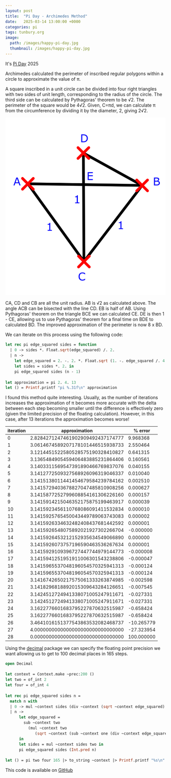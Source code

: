 ```yaml
---
layout: post
title:  "Pi Day - Archimedes Method"
date:   2025-03-14 13:00:00 +0000
categories: pi
tags: tunbury.org
image:
  path: /images/happy-pi-day.jpg
  thumbnail: /images/happy-pi-day.jpg
---
```


It's [Pi Day](https://en.wikipedia.org/wiki/Pi_Day) 2025

Archimedes calculated the perimeter of inscribed regular polygons
within a circle to approximate the value of π.

A square inscribed in a unit circle can be divided into four right
triangles with two sides of unit length, corresponding to the radius of
the circle.  The third side can be calculated by Pythagoras' theorem to
be √2.  The perimeter of the square would be 4√2.  Given, C=πd, we
can calculate π from the circumference by dividing it by the diameter,
2, giving 2√2.

![](/images/pi-archimedes-triangle.png)

CA, CD and CB are all the unit radius. AB is √2 as calculated above. The
angle ACB can be bisected with the line CD. EB is half of AB. Using
Pythagoras' theorem on the triangle BCE we can calculated CE. DE is then
1 - CE, allowing us to use Pythagoras' theorem for a final time on BDE to
calculated BD. The improved approximation of the perimeter is now 8 x BD.

We can iterate on this process using the following code:

```ocaml
let rec pi edge_squared sides = function
  | 0 -> sides *. Float.sqrt(edge_squared) /. 2.
  | n ->
    let edge_squared = 2. -. 2. *. Float.sqrt (1. -. edge_squared /. 4.) in
    let sides = sides *. 2. in
    pi edge_squared sides (n - 1)

let approximation = pi 2. 4. 13
let () = Printf.printf "pi %.31f\n" approximation
```

I found this method quite interesting. Usually, as the number of
iterations increases the approximation of π becomes more accurate
with the delta between each step becoming smaller until the difference
is effectively zero (given the limited precision of the floating
calculation).  However, in this case, after 13 iterations the
approximation becomes worse!

| iteration | approximation | % error |
| --------- | ------------- | ------- |
| 0 | 2.8284271247461902909492437174777 | 9.968368 |
| 1 | 3.0614674589207178101446515938733 | 2.550464 |
| 2 | 3.1214451522580528575190328410827 | 0.641315 |
| 3 | 3.1365484905459406483885231864406 | 0.160561 |
| 4 | 3.1403311569547391890466769837076 | 0.040155 |
| 5 | 3.1412772509327568926096319046337 | 0.010040 |
| 6 | 3.1415138011441454679584239784162 | 0.002510 |
| 7 | 3.1415729403678827047485810908256 | 0.000627 |
| 8 | 3.1415877252799608854161306226160 | 0.000157 |
| 9 | 3.1415914215046352175875199463917 | 0.000039 |
| 10 | 3.1415923456110768086091411532834 | 0.000010 |
| 11 | 3.1415925765450043449789063743083 | 0.000002 |
| 12 | 3.1415926334632482408437681442592 | 0.000001 |
| 13 | 3.1415926548075892021927302266704 | -0.000000 |
| 14 | 3.1415926453212152935634549066890 | 0.000000 |
| 15 | 3.1415926073757196590463536267634 | 0.000001 |
| 16 | 3.1415929109396727447744979144773 | -0.000008 |
| 17 | 3.1415941251951911006301543238806 | -0.000047 |
| 18 | 3.1415965537048196054570325941313 | -0.000124 |
| 19 | 3.1415965537048196054570325941313 | -0.000124 |
| 20 | 3.1416742650217575061333263874985 | -0.002598 |
| 21 | 3.1418296818892015309643284126651 | -0.007545 |
| 22 | 3.1424512724941338071005247911671 | -0.027331 |
| 23 | 3.1424512724941338071005247911671 | -0.027331 |
| 24 | 3.1622776601683795227870632515987 | -0.658424 |
| 25 | 3.1622776601683795227870632515987 | -0.658424 |
| 26 | 3.4641016151377543863532082468737 | -10.265779 |
| 27 | 4.0000000000000000000000000000000 | -27.323954 |
| 28 | 0.0000000000000000000000000000000 | 100.000000 |

Using the [decimal](https://opam.ocaml.org/packages/decimal/) package
we can specify the floating point precision we want allowing us to
get to 100 decimal places in 165 steps.

```ocaml
open Decimal

let context = Context.make ~prec:200 ()
let two = of_int 2
let four = of_int 4

let rec pi edge_squared sides n =
  match n with
  | 0 -> mul ~context sides (div ~context (sqrt ~context edge_squared) two)
  | n ->
      let edge_squared =
        sub ~context two
          (mul ~context two
             (sqrt ~context (sub ~context one (div ~context edge_squared four))))
      in
      let sides = mul ~context sides two in
      pi edge_squared sides (Int.pred n)

let () = pi two four 165 |> to_string ~context |> Printf.printf "%s\n"
```

This code is available on [GitHub](https://github.com/mtelvers/pi-archimedes)
